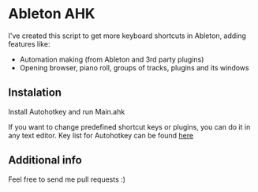 # Ableton AHK

I've created this script to get more keyboard shortcuts in Ableton, adding features like:
- Automation making (from Ableton and 3rd party plugins)
- Opening browser, piano roll, groups of tracks, plugins and its windows

## Instalation

Install Autohotkey and run Main.ahk

If you want to change predefined shortcut keys or plugins, you can do it in any text editor. Key list for Autohotkey can be found [here](https://www.autohotkey.com/docs/KeyList.html)

## Additional info

Feel free to send me pull requests :)
